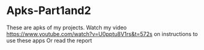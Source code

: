 # Apks-Part1and2
These are apks of my projects.
Watch my video https://www.youtube.com/watch?v=U0pptu8V1rs&t=572s on instructions to use these apps
Or read the report
